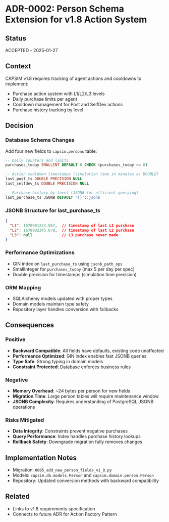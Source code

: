 # ADR-0002: Person Schema Extension for v1.8 Action System

## Status
ACCEPTED - 2025-01-27

## Context
CAPSIM v1.8 requires tracking of agent actions and cooldowns to implement:
- Purchase action system with L1/L2/L3 levels
- Daily purchase limits per agent
- Cooldown management for Post and SelfDev actions
- Purchase history tracking by level

## Decision

### Database Schema Changes
Add four new fields to `capsim.persons` table:

```sql
-- Daily counters and limits
purchases_today SMALLINT DEFAULT 0 CHECK (purchases_today >= 0)

-- Action cooldown timestamps (simulation time in minutes as DOUBLE)
last_post_ts DOUBLE PRECISION NULL
last_selfdev_ts DOUBLE PRECISION NULL

-- Purchase history by level (JSONB for efficient querying)
last_purchase_ts JSONB DEFAULT '{}'::jsonb
```

### JSONB Structure for last_purchase_ts
```json
{
  "L1": 1678901234.567,  // timestamp of last L1 purchase
  "L2": 1678902345.678,  // timestamp of last L2 purchase  
  "L3": null             // L3 purchase never made
}
```

### Performance Optimizations
- GIN index on `last_purchase_ts` using `jsonb_path_ops`
- SmallInteger for `purchases_today` (max 5 per day per spec)
- Double precision for timestamps (simulation time precision)

### ORM Mapping
- SQLAlchemy models updated with proper types
- Domain models maintain type safety
- Repository layer handles conversion with fallbacks

## Consequences

### Positive
- **Backward Compatible**: All fields have defaults, existing code unaffected
- **Performance Optimized**: GIN index enables fast JSONB queries
- **Type Safe**: Strong typing in domain models
- **Constraint Protected**: Database enforces business rules

### Negative
- **Memory Overhead**: ~24 bytes per person for new fields
- **Migration Time**: Large person tables will require maintenance window
- **JSONB Complexity**: Requires understanding of PostgreSQL JSONB operations

### Risks Mitigated
- **Data Integrity**: Constraints prevent negative purchases
- **Query Performance**: Index handles purchase history lookups
- **Rollback Safety**: Downgrade migration fully removes changes

## Implementation Notes
- Migration: `0005_add_new_person_fields_v1_8.py`
- Models: `capsim.db.models.Person` and `capsim.domain.person.Person`
- Repository: Updated conversion methods with backward compatibility

## Related
- Links to v1.8 requirements specification
- Connects to future ADR for Action Factory Pattern 
